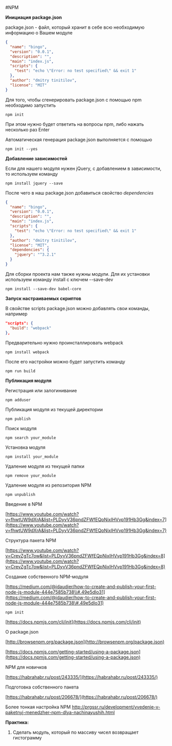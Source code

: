 #NPM

**Инициация package.json**

package.json - файл, который хранит в себе всю необходимую информацию о Вашем модуле

```json
{
  "name": "bingo",
  "version": "0.0.1",
  "description": "",
  "main": "index.js",
  "scripts": {
    "test": "echo \"Error: no test specified\" && exit 1"
  },
  "author": "dmitry tinitilov",
  "license": "MIT"
}
```

Для того, чтобы сгенерировать package.json с помощью npm необходимо запустить
```
npm init
```

При этом нужно будет ответить на вопросы npm, либо нажать несколько раз Enter   

Автоматическая генерация package.json выполняется с помощью
```
npm init --yes
```

**Добавление зависимостей**

Если для нашего модуля нужен jQuery, с добавлением в зависимости, то используем команду

```
npm install jquery --save
```
После чего в наш package.json добавиться свойство _dependencies_

```json
{
  "name": "bingo",
  "version": "0.0.1",
  "description": "",
  "main": "index.js",
  "scripts": {
    "test": "echo \"Error: no test specified\" && exit 1"
  },
  "author": "dmitry tinitilov",
  "license": "MIT",
  "dependencies": {
    "jquery": "^3.2.1"
  }
}
```

Для сборки проекта нам также нужны модули. Для их установки используем команду install с ключем --save-dev

```
npm install --save-dev babel-core
```

**Запуск настраиваемых скриптов**

В свойстве scripts package.json можно добавлять свои команды, например

```json
"scripts": {
  "build": "webpack"
},
```

Предварительно нужно проинсталлировать webpack
```
npm install webpack
```

После его настройки можно будет запустить команду

```
npm run build
```


**Публикация модуля**

Регистрация или залогинивание
```
npm adduser
```

Публикация модуля из текущей директории
```
npm publish
```

Поиск модуля
```
npm search your_module
```

Установка модуля
```
npm install your_module
```

Удаление модуля из текущей папки
```
npm remove your_module
```

Удаление модуля из репозитория NPM
```
npm unpublish
```


Введение в NPM

[https://www.youtube.com/watch?v=fhwtUW9dXrA&list=PLDyvV36pndZFWfEQpNixIHVvp191Hb3Gg&index=7](https://www.youtube.com/watch?v=fhwtUW9dXrA&list=PLDyvV36pndZFWfEQpNixIHVvp191Hb3Gg&index=7)

Структура пакета NPM

[https://www.youtube.com/watch?v=CrevZgTc7ow&list=PLDyvV36pndZFWfEQpNixIHVvp191Hb3Gg&index=8](https://www.youtube.com/watch?v=CrevZgTc7ow&list=PLDyvV36pndZFWfEQpNixIHVvp191Hb3Gg&index=8)



Создание собственного NPM-модуля

[https://medium.com/@jdaudier/how-to-create-and-publish-your-first-node-js-module-444e7585b738\\#.49e5dlo31](https://medium.com/@jdaudier/how-to-create-and-publish-your-first-node-js-module-444e7585b738\#.49e5dlo31)

```cli
npm init
```

[https://docs.npmjs.com/cli/init](https://docs.npmjs.com/cli/init)

О package.json

[http://browsenpm.org/package.json](http://browsenpm.org/package.json)

[https://docs.npmjs.com/getting-started/using-a-package.json](https://docs.npmjs.com/getting-started/using-a-package.json)

NPM для новичков

[https://habrahabr.ru/post/243335/](https://habrahabr.ru/post/243335/)

Подготовка собственного пакета

[https://habrahabr.ru/post/206678/](https://habrahabr.ru/post/206678/)

Более тонкая настройка NPM
http://prgssr.ru/development/vvedenie-v-paketnyj-menedzher-npm-dlya-nachinayushih.html

**Практика:**

1. Сделать модуль, который по массиву чисел возвращает гистограмму

